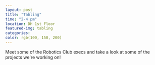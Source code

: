 ```yaml
---
layout: post
title: "Tabling"
time: "2-4 pm"
location: DH 1st Floor
featured-img: tabling
categories:
color: rgb(100, 150, 200)
---
```


Meet some of the Robotics Club execs and take a look at some of the projects we're working on! 
